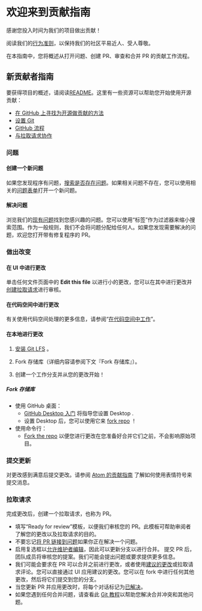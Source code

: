 # 欢迎来到贡献指南

感谢您投入时间为我们的项目做出贡献！

阅读我们的[行为准则](CODE_OF_CONDUCT.md)，以保持我们的社区平易近人、受人尊敬。

在本指南中，您将概述从打开问题、创建 PR、审查和合并 PR 的贡献工作流程。

## 新贡献者指南

要获得项目的概述，请阅读[README](README.md)。这里有一些资源可以帮助您开始使用开源贡献：

- [在 GitHub 上寻找为开源做贡献的方法](https://docs.github.com/en/get-started/exploring-projects-on-github/finding-ways-to-contribute-to-open-source-on-github)
- [设置 Git](https://docs.github.com/en/get-started/quickstart/set-up-git)
- [GitHub 流程](https://docs.github.com/en/get-started/quickstart/github-flow)
- [与拉取请求协作](https://docs.github.com/en/github/collaborating-with-pull-requests)

### 问题

#### 创建一个新问题

如果您发现程序有问题，[搜索是否存在问题](https://docs.github.com/en/github/searching-for-information-on-github/searching-on-github/searching-issues-and-pull-requests#search-by-the-title-body-or-comments)。如果相关问题不存在，您可以使用相关的[问题表单](https://github.com/houtarchat-cyber/cement-core/issues/new/choose)打开一个新问题。

#### 解决问题

浏览我们的[现有问题](https://github.com/houtarchat-cyber/cement-core/issues)找到您感兴趣的问题。您可以使用“标签”作为过滤器来缩小搜索范围。作为一般规则，我们不会将问题分配给任何人。如果您发现需要解决的问题，欢迎您打开带有修复程序的 PR。

### 做出改变

#### 在 UI 中进行更改

单击任何文件页面中的 **Edit this file** 以进行小的更改，您可以在其中进行更改并[创建拉取请求](https://github.com/houtarchat-cyber/cement-core/pulls)进行审核。

#### 在代码空间中进行更改

有关使用代码空间处理的更多信息，请参阅“[在代码空间中工作](https://github.com/github/docs/blob/main/contributing/codespace.md)”。

#### 在本地进行更改

1. [安装 Git LFS](https://docs.github.com/en/github/managing-large-files/versioning-large-files/installing-git-large-file-storage)
   。

2. Fork 存储库（详细内容请参阅下文『Fork 存储库』）。

3. 创建一个工作分支并从您的更改开始！

##### Fork 存储库

- 使用 GitHub 桌面：
  - [GitHub Desktop 入门](https://docs.github.com/en/desktop/installing-and-configuring-github-desktop/getting-started-with-github-desktop)
    将指导您设置 Desktop .
  - 设置 Desktop
    后，您可以使用它来 [fork repo](https://docs.github.com/en/desktop/contributing-and-collaborating-using-github-desktop/cloning-and-forking-repositories-from-github-desktop)
    ！
- 使用命令行：
  - [Fork the repo](https://docs.github.com/en/github/getting-started-with-github/fork-a-repo#fork-an-example-repository)
    以便您进行更改在您准备好合并它们之前，不会影响原始项目。

### 提交更新

对更改感到满意后提交更改。请参阅 [Atom 的贡献指南](https://github.com/atom/atom/blob/master/CONTRIBUTING.md#git-commit-messages)
了解如何使用表情符号来提交消息。

### 拉取请求

完成更改后，创建一个拉取请求，也称为 PR。

- 填写“Ready for review”模板，以便我们审核您的 PR。此模板可帮助审阅者了解您的更改以及拉取请求的目的。
- 不要忘记[将 PR 链接到问题](https://docs.github.com/en/issues/tracking-your-work-with-issues/linking-a-pull-request-to-an-issue)如果你正在解决一个问题。
- 启用复选框以[允许维护者编辑](https://docs.github.com/en/github/collaborating-with-issues-and-pull-requests/allowing-changes-to-a-pull-request-branch-created-from-a-fork)，因此可以更新分支以进行合并。
提交 PR 后，团队成员将审核您的提案。我们可能会提出问题或要求提供更多信息。
- 我们可能会要求在 PR 可以合并之前进行更改，或者使用[建议的更改](https://docs.github.com/en/github/collaborating-with-issues-and-pull-requests/incorporating-feedback-in-your-pull-request)或拉取请求评论。您可以直接通过 UI 应用建议的更改。您可以在 fork 中进行任何其他更改，然后将它们提交到您的分支。
- 当您更新 PR 并应用更改时，将每个对话标记为[已解决](https://docs.github.com/en/github/collaborating-with-issues-and-pull-requests/commenting-on-a-pull-request#resolving-conversations)。
- 如果您遇到任何合并问题，请查看此 [Git 教程](https://github.com/skills/resolve-merge-conflicts)以帮助您解决合并冲突和其他问题。
